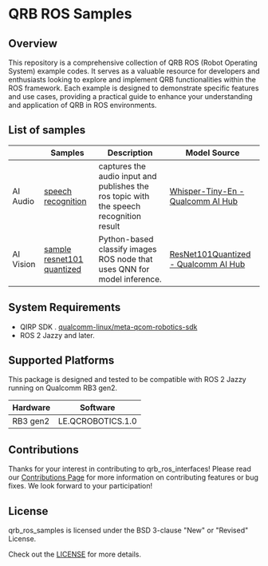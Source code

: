 # QRB ROS Samples

## Overview

This repository is a comprehensive collection of QRB ROS (Robot Operating System) example codes. It serves as a valuable resource for developers and enthusiasts looking to explore and implement QRB functionalities within the ROS framework. Each example is designed to demonstrate specific features and use cases, providing a practical guide to enhance your understanding and application of QRB in ROS environments.

## List of samples

|           | Samples                                                      | Description                                                  | Model Source                                                 |
| --------- | ------------------------------------------------------------ | ------------------------------------------------------------ | ------------------------------------------------------------ |
| AI Audio  | [speech recognition](ai_audio/sample_speech_recognition/)    | captures the audio input and publishes the ros topic with the speech recognition result | [Whisper-Tiny-En - Qualcomm AI Hub](https://aihub.qualcomm.com/iot/models/whisper_tiny_en?domain=Audio) |
| AI Vision | [sample resnet101 quantized](ai_vision/sample_resnet101_quantized/) | Python-based classify images ROS node that uses QNN for model inference. | [ResNet101Quantized - Qualcomm AI Hub](https://aihub.qualcomm.com/iot/models/resnet101_quantized?searchTerm=resn) |

## System Requirements

- QIRP SDK . [qualcomm-linux/meta-qcom-robotics-sdk](https://github.com/qualcomm-linux/meta-qcom-robotics-sdk)
- ROS 2 Jazzy and later.

## Supported Platforms

This package is designed and tested to be compatible with ROS 2 Jazzy running on Qualcomm RB3 gen2.

| Hardware                        | Software                |
| ------------------------------- | ----------------------- |
| RB3 gen2                        | LE.QCROBOTICS.1.0       |

## Contributions

Thanks for your interest in contributing to qrb_ros_interfaces! Please read our [Contributions Page](CONTRIBUTING.md) for more information on contributing features or bug fixes. We look forward to your participation!

## License

qrb_ros_samples is licensed under the BSD 3-clause "New" or "Revised" License.

Check out the [LICENSE](LICENSE) for more details.
